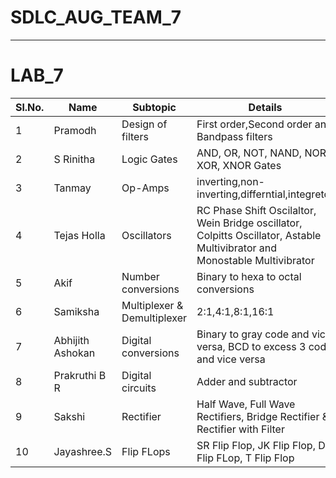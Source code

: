 # SDLC_AUG_TEAM_7
-----------------------------------------------------------------------------------------------------------------------------------------------------------------------------------

# LAB_7
Sl.No.| Name| Subtopic| Details|
------|-----|---------|--------|
1|Pramodh|Design of filters|First order,Second order and Bandpass filters|
2|S Rinitha|Logic Gates|AND, OR, NOT, NAND, NOR, XOR, XNOR Gates|
3|Tanmay|Op-Amps|inverting,non-inverting,differntial,integretor|
4|Tejas Holla| Oscillators | RC Phase Shift Oscilaltor, Wein Bridge oscillator, Colpitts Oscillator, Astable Multivibrator and Monostable Multivibrator| 
5|Akif | Number conversions| Binary to hexa to octal conversions|
6|Samiksha | Multiplexer & Demultiplexer| 2:1,4:1,8:1,16:1|
7|Abhijith Ashokan | Digital conversions| Binary to gray code and vice versa, BCD to excess 3 code and vice versa|
8|Prakruthi B R  |Digital circuits| Adder and subtractor  
9|Sakshi |Rectifier| Half Wave, Full Wave Rectifiers, Bridge Rectifier & Rectifier with Filter|
10|Jayashree.S | Flip FLops | SR Flip Flop, JK Flip Flop, D Flip FLop, T Flip Flop |
